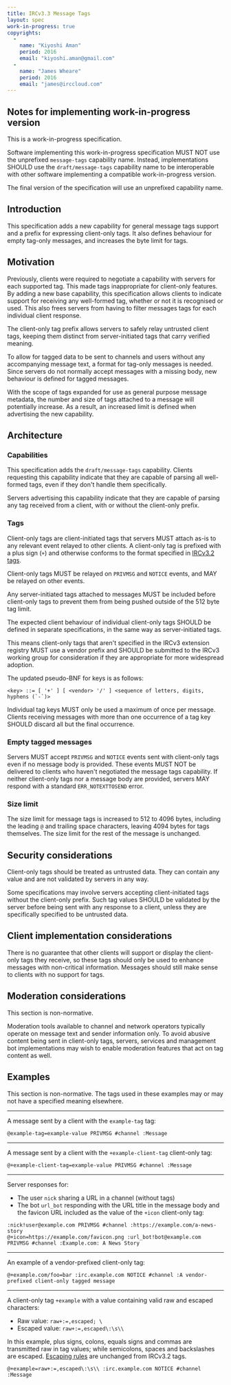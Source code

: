 ```yaml
---
title: IRCv3.3 Message Tags
layout: spec
work-in-progress: true
copyrights:
  -
    name: "Kiyoshi Aman"
    period: 2016
    email: "kiyoshi.aman@gmail.com"
  -
    name: "James Wheare"
    period: 2016
    email: "james@irccloud.com"
---
```


## Notes for implementing work-in-progress version

This is a work-in-progress specification.

Software implementing this work-in-progress specification MUST NOT use the
unprefixed `message-tags` capability name. Instead, implementations SHOULD use
the `draft/message-tags` capability name to be interoperable with other software
implementing a compatible work-in-progress version.

The final version of the specification will use an unprefixed capability name.

## Introduction

This specification adds a new capability for general message tags support and
a prefix for expressing client-only tags. It also defines behaviour for empty
tag-only messages, and increases the byte limit for tags.

## Motivation

Previously, clients were required to negotiate a capability with servers for each
supported tag. This made tags inappropriate for client-only features. By adding a
new base capability, this specification allows clients to indicate support for
receiving any well-formed tag, whether or not it is recognised or used. This also
frees servers from having to filter messages tags for each individual client
response.

The client-only tag prefix allows servers to safely relay untrusted client tags,
keeping them distinct from server-initiated tags that carry verified meaning.

To allow for tagged data to be sent to channels and users without any accompanying
message text, a format for tag-only messages is needed. Since servers do not normally
accept messages with a missing body, new behaviour is defined for tagged messages.

With the scope of tags expanded for use as general purpose message metadata, the
number and size of tags attached to a message will potentially increase. As a
result, an increased limit is defined when advertising the new capability.

## Architecture

### Capabilities

This specification adds the `draft/message-tags` capability. Clients requesting
this capability indicate that they are capable of parsing all well-formed tags,
even if they don't handle them specifically.

Servers advertising this capability indicate that they are capable of parsing
any tag received from a client, with or without the client-only prefix.

### Tags

Client-only tags are client-initiated tags that servers MUST attach as-is
to any relevant event relayed to other clients. A client-only tag is prefixed
with a plus sign (`+`) and otherwise conforms to the format specified in
[IRCv3.2 tags](./message-tags-3.2.html).

Client-only tags MUST be relayed on `PRIVMSG` and `NOTICE` events, and
MAY be relayed on other events.

Any server-initiated tags attached to messages MUST be included before client-only
tags to prevent them from being pushed outside of the 512 byte tag limit.

The expected client behaviour of individual client-only tags SHOULD be defined
in separate specifications, in the same way as server-initiated tags.

This means client-only tags that aren't specified in the IRCv3 extension registry MUST
use a vendor prefix and SHOULD be submitted to the IRCv3 working group for consideration
if they are appropriate for more widespread adoption.

The updated pseudo-BNF for keys is as follows:

    <key> ::= [ '+' ] [ <vendor> '/' ] <sequence of letters, digits, hyphens (`-`)>

Individual tag keys MUST only be used a maximum of once per message. Clients
receiving messages with more than one occurrence of a tag key SHOULD discard all
but the final occurrence.

### Empty tagged messages

Servers MUST accept `PRIVMSG` and `NOTICE` events sent with client-only tags even if
no message body is provided. These events MUST NOT be delivered to clients who haven't
negotiated the message tags capability. If neither client-only tags nor a message body
are provided, servers MAY respond with a standard `ERR_NOTEXTTOSEND` error.

### Size limit

The size limit for message tags is increased to 512 to 4096 bytes, including the leading
`@` and trailing space characters, leaving 4094 bytes for tags themselves. The size limit
for the rest of the message is unchanged.

## Security considerations

Client-only tags should be treated as untrusted data. They can contain any value
and are not validated by servers in any way.

Some specifications may involve servers accepting client-initiated tags without the client-only prefix. Such tag values SHOULD be validated by the server before being sent with any response to a client, unless they are specifically specified to be untrusted data.

## Client implementation considerations

There is no guarantee that other clients will support or display the client-only
tags they receive, so these tags should only be used to enhance messages with non-critical
information. Messages should still make sense to clients with no support for tags.

## Moderation considerations

This section is non-normative.

Moderation tools available to channel and network operators typically operate on message
text and sender information only. To avoid abusive content being sent in client-only tags,
servers, services and management bot implementations may wish to enable moderation features
that act on tag content as well.

## Examples

This section is non-normative. The tags used in these examples may or may not have a specified meaning elsewhere.

---

A message sent by a client with the `example-tag` tag:

```
@example-tag=example-value PRIVMSG #channel :Message
```

---

A message sent by a client with the `+example-client-tag` client-only tag:

```
@+example-client-tag=example-value PRIVMSG #channel :Message
```

---

Server responses for:

* The user `nick` sharing a URL in a channel (without tags)
* The bot `url_bot` responding with the URL title in the message body and the favicon URL included as the value of the `+icon` client-only tag:

```
:nick!user@example.com PRIVMSG #channel :https://example.com/a-news-story
@+icon=https://example.com/favicon.png :url_bot!bot@example.com PRIVMSG #channel :Example.com: A News Story
```

---

An example of a vendor-prefixed client-only tag:

```
@+example.com/foo=bar :irc.example.com NOTICE #channel :A vendor-prefixed client-only tagged message
```

---

A client-only tag `+example` with a value containing valid raw and escaped characters:

* Raw value: `raw+:=,escaped; \`
* Escaped value: `raw+:=,escaped\:\s\\`

In this example, plus signs, colons, equals signs and commas are transmitted raw in tag values; while semicolons, spaces and backslashes are escaped. [Escaping rules](./message-tags-3.2.html#escaping-values) are unchanged from IRCv3.2 tags.

```
@+example=raw+:=,escaped\:\s\\ :irc.example.com NOTICE #channel :Message
```
